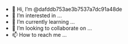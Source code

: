 - 👋 Hi, I’m @dafddb753ae3b7537a7dc91a48de
- 👀 I’m interested in ...
- 🌱 I’m currently learning ...
- 💞️ I’m looking to collaborate on ...
- 📫 How to reach me ...

<!---
dafddb753ae3b7537a7dc91a48de/dafddb753ae3b7537a7dc91a48de is a ✨ special ✨ repository because its `README.md` (this file) appears on your GitHub profile.
You can click the Preview link to take a look at your changes.
--->
